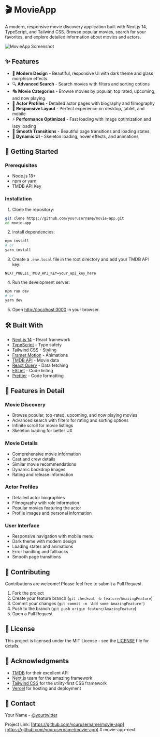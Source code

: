 # 🎬 MovieApp

A modern, responsive movie discovery application built with Next.js 14, TypeScript, and Tailwind CSS. Browse popular movies, search for your favorites, and explore detailed information about movies and actors.

![MovieApp Screenshot](public/screenshot.png)

## ✨ Features

- 🎯 **Modern Design** - Beautiful, responsive UI with dark theme and glass morphism effects
- 🔍 **Advanced Search** - Search movies with filters and sorting options
- 🎭 **Movie Categories** - Browse movies by popular, top rated, upcoming, and now playing
- 👥 **Actor Profiles** - Detailed actor pages with biography and filmography
- 📱 **Responsive Layout** - Perfect experience on desktop, tablet, and mobile
- ⚡ **Performance Optimized** - Fast loading with image optimization and lazy loading
- 🔄 **Smooth Transitions** - Beautiful page transitions and loading states
- 🎨 **Dynamic UI** - Skeleton loading, hover effects, and animations

## 🚀 Getting Started

### Prerequisites

- Node.js 18+ 
- npm or yarn
- TMDB API Key

### Installation

1. Clone the repository:
```bash
git clone https://github.com/yourusername/movie-app.git
cd movie-app
```

2. Install dependencies:
```bash
npm install
# or
yarn install
```

3. Create a `.env.local` file in the root directory and add your TMDB API key:
```env
NEXT_PUBLIC_TMDB_API_KEY=your_api_key_here
```

4. Run the development server:
```bash
npm run dev
# or
yarn dev
```

5. Open [http://localhost:3000](http://localhost:3000) in your browser.

## 🛠️ Built With

- [Next.js 14](https://nextjs.org/) - React framework
- [TypeScript](https://www.typescriptlang.org/) - Type safety
- [Tailwind CSS](https://tailwindcss.com/) - Styling
- [Framer Motion](https://www.framer.com/motion/) - Animations
- [TMDB API](https://www.themoviedb.org/documentation/api) - Movie data
- [React Query](https://tanstack.com/query/latest) - Data fetching
- [ESLint](https://eslint.org/) - Code linting
- [Prettier](https://prettier.io/) - Code formatting

## 📱 Features in Detail

### Movie Discovery
- Browse popular, top-rated, upcoming, and now playing movies
- Advanced search with filters for rating and sorting options
- Infinite scroll for movie listings
- Skeleton loading for better UX

### Movie Details
- Comprehensive movie information
- Cast and crew details
- Similar movie recommendations
- Dynamic backdrop images
- Rating and release information

### Actor Profiles
- Detailed actor biographies
- Filmography with role information
- Popular movies featuring the actor
- Profile images and personal information

### User Interface
- Responsive navigation with mobile menu
- Dark theme with modern design
- Loading states and animations
- Error handling and fallbacks
- Smooth page transitions

## 🤝 Contributing

Contributions are welcome! Please feel free to submit a Pull Request.

1. Fork the project
2. Create your feature branch (`git checkout -b feature/AmazingFeature`)
3. Commit your changes (`git commit -m 'Add some AmazingFeature'`)
4. Push to the branch (`git push origin feature/AmazingFeature`)
5. Open a Pull Request

## 📝 License

This project is licensed under the MIT License - see the [LICENSE](LICENSE) file for details.

## 🙏 Acknowledgments

- [TMDB](https://www.themoviedb.org/) for their excellent API
- [Next.js](https://nextjs.org/) team for the amazing framework
- [Tailwind CSS](https://tailwindcss.com/) for the utility-first CSS framework
- [Vercel](https://vercel.com/) for hosting and deployment

## 📧 Contact

Your Name - [@yourtwitter](https://twitter.com/yourtwitter)

Project Link: [https://github.com/yourusername/movie-app](https://github.com/yourusername/movie-app)
#   m o v i e - a p p - n e x t 
 
 